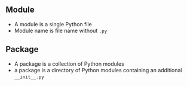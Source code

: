 ## Module
* A module is a single Python file
* Module name is file name without `.py`

## Package
* A package is a collection of Python modules
* a package is a directory of Python modules containing an additional `__init__.py`
